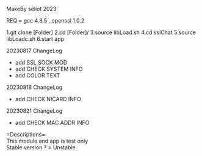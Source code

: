 MakeBy seliot 2023

REQ = gcc 4.8.5 , openssl 1.0.2

1.git clone [Folder]
2.cd [Folder]/
3.source libLoad.sh
4.cd sslChat
5.source libLoadc.sh
6.start app

20230817 ChangeLog
- add SSL SOCK MOD
- add CHECK SYSTEM INFO
- add COLOR TEXT

20230818 ChangeLog
- add CHECK NICARD INFO

20230821 ChangeLog
- add CHECK MAC ADDR INFO

=Descriptions=<br/>
This module and app is test only<br/>
Stable version ? = Unstable



